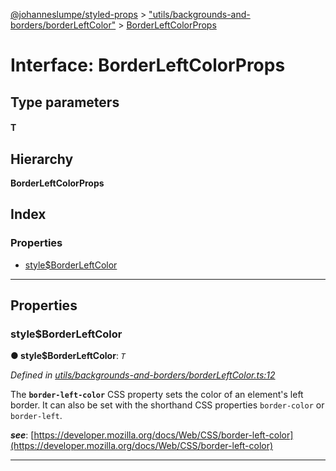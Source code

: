 [@johanneslumpe/styled-props](../README.md) > ["utils/backgrounds-and-borders/borderLeftColor"](../modules/_utils_backgrounds_and_borders_borderleftcolor_.md) > [BorderLeftColorProps](../interfaces/_utils_backgrounds_and_borders_borderleftcolor_.borderleftcolorprops.md)

# Interface: BorderLeftColorProps

## Type parameters
#### T 
## Hierarchy

**BorderLeftColorProps**

## Index

### Properties

* [style$BorderLeftColor](_utils_backgrounds_and_borders_borderleftcolor_.borderleftcolorprops.md#style_borderleftcolor)

---

## Properties

<a id="style_borderleftcolor"></a>

###  style$BorderLeftColor

**● style$BorderLeftColor**: *`T`*

*Defined in [utils/backgrounds-and-borders/borderLeftColor.ts:12](https://github.com/johanneslumpe/styled-props/blob/8e709f1/src/utils/backgrounds-and-borders/borderLeftColor.ts#L12)*

The **`border-left-color`** CSS property sets the color of an element's left border. It can also be set with the shorthand CSS properties `border-color` or `border-left`.

*__see__*: [https://developer.mozilla.org/docs/Web/CSS/border-left-color](https://developer.mozilla.org/docs/Web/CSS/border-left-color)

___

